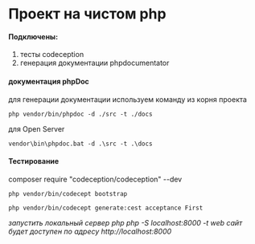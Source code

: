 # Проект на чистом php 

#### Подключены:
1. тесты codeception 
2. генерация документации phpdocumentator

#### документация phpDoc
для генерации документации используем команду из корня проекта

`php vendor/bin/phpdoc -d ./src -t ./docs`

для Open Server 

`vendor\bin\phpdoc.bat -d .\src -t .\docs`

#### Тестирование
composer require "codeception/codeception" --dev

`php vendor/bin/codecept bootstrap`

`php vendor/bin/codecept generate:cest acceptance First`

_запустить локальный сервер php
php -S localhost:8000 -t web
сайт будет доступен по адресу http://localhost:8000_
